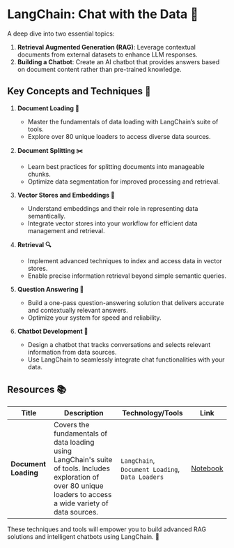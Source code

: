 # LangChain: Chat with the Data 🚀

A deep dive into two essential topics:
1. **Retrieval Augmented Generation (RAG)**: Leverage contextual documents from external datasets to enhance LLM responses.  
2. **Building a Chatbot**: Create an AI chatbot that provides answers based on document content rather than pre-trained knowledge.

## Key Concepts and Techniques 🔑

1. **Document Loading 📂**  
   - Master the fundamentals of data loading with LangChain’s suite of tools.  
   - Explore over 80 unique loaders to access diverse data sources.

2. **Document Splitting ✂️**  
   - Learn best practices for splitting documents into manageable chunks.  
   - Optimize data segmentation for improved processing and retrieval.

3. **Vector Stores and Embeddings 🧠**  
   - Understand embeddings and their role in representing data semantically.  
   - Integrate vector stores into your workflow for efficient data management and retrieval.

4. **Retrieval 🔍**  
   - Implement advanced techniques to index and access data in vector stores.  
   - Enable precise information retrieval beyond simple semantic queries.

5. **Question Answering 🎯**  
   - Build a one-pass question-answering solution that delivers accurate and contextually relevant answers.  
   - Optimize your system for speed and reliability.

6. **Chatbot Development 💬**  
   - Design a chatbot that tracks conversations and selects relevant information from data sources.  
   - Use LangChain to seamlessly integrate chat functionalities with your data.

## Resources 📚

| **Title**            | **Description**                  | **Technology/Tools**        | **Link**          |
|----------------------|----------------------------------|-----------------------------|-------------------|
| **Document Loading** | Covers the fundamentals of data loading using LangChain's suite of tools. Includes exploration of over 80 unique loaders to access a wide variety of data sources. | `LangChain`, `Document Loading`, `Data Loaders` | [Notebook](document_loading_langchain.ipynb) |



These techniques and tools will empower you to build advanced RAG solutions and intelligent chatbots using LangChain. 🚀